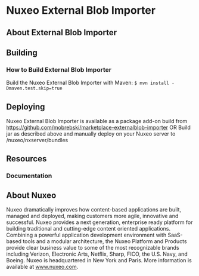 # Nuxeo External Blob Importer

## About External Blob Importer



## Building
### How to Build External Blob Importer
Build the Nuxeo External Blob Importer with Maven:
```$ mvn install -Dmaven.test.skip=true```

## Deploying
Nuxeo External Blob Importer is available as a package add-on build from 
https://github.com/mobrebski/marketplace-externalblob-importer
OR
Build jar as described above and manually deploy on your Nuxeo server to /nuxeo/nxserver/bundles

## Resources
### Documentation


## About Nuxeo
Nuxeo dramatically improves how content-based applications are built, managed and deployed, making customers more agile, innovative and successful. Nuxeo provides a next generation, enterprise ready platform for building traditional and cutting-edge content oriented applications. Combining a powerful application development environment with SaaS-based tools and a modular architecture, the Nuxeo Platform and Products provide clear business value to some of the most recognizable brands including Verizon, Electronic Arts, Netflix, Sharp, FICO, the U.S. Navy, and Boeing. Nuxeo is headquartered in New York and Paris. More information is available at www.nuxeo.com.

